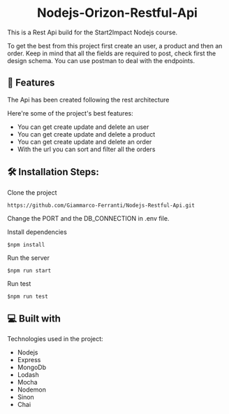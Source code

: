 <h1 align="center" id="title">Nodejs-Orizon-Restful-Api</h1>

<p id="description">This is a Rest Api build for the Start2Impact Nodejs course.</p>

<p>To get the best from this project first create an user, a product and then an order. Keep in mind that all the fields are required to post, check first the design schema. You can use postman to deal with the endpoints.</p>
  
<h2>🧐 Features</h2>

<p>
The Api has been created following the rest architecture</p>

Here're some of the project's best features:

*   You can get create update and delete an user
*   You can get create update and delete a product
*   You can get create update and delete an order
*   With the url you can sort and filter all the orders


<h2>🛠️ Installation Steps:</h2>



<p>Clone the project</p>

```
https://github.com/Giammarco-Ferranti/Nodejs-Restful-Api.git
```

<p>Change the PORT and the DB_CONNECTION in .env file.</p>

<p>Install dependencies</p>

```
$npm install
```

<p>Run the server</p>

```
$npm run start
```

<p>Run test</p>

  ```
$npm run test
```
  
<h2>💻 Built with</h2>

Technologies used in the project:

*   Nodejs
*   Express
*   MongoDb
*   Lodash
*   Mocha
*   Nodemon
*   Sinon
*   Chai